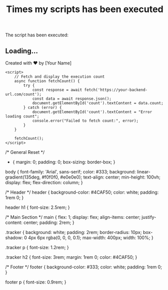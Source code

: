 <html lang="en">
<head>
    <meta charset="UTF-8">
    <meta name="viewport" content="width=device-width, initial-scale=1.0">
    <title>Execution Tracker</title>
    <link rel="stylesheet" href="styles.css">
</head>
<body>
    <header>
        <h1>Times my scripts has been executed</h1>
    </header>
    <main>
        <section class="tracker">
            <p>The script has been executed:</p>
            <h2 id="count">Loading...</h2>
        </section>
    </main>
    <footer>
        <p>Created with ❤️ by [Your Name]</p>
    </footer>

    <script>
        // Fetch and display the execution count
        async function fetchCount() {
            try {
                const response = await fetch('https://your-backend-url.com/count');
                const data = await response.json();
                document.getElementById('count').textContent = data.count;
            } catch (error) {
                document.getElementById('count').textContent = "Error loading count";
                console.error("Failed to fetch count:", error);
            }
        }

        fetchCount();
    </script>
</body>
</html>

/* General Reset */
* {
    margin: 0;
    padding: 0;
    box-sizing: border-box;
}

body {
    font-family: 'Arial', sans-serif;
    color: #333;
    background: linear-gradient(135deg, #f0f0f0, #e0e0e0);
    text-align: center;
    min-height: 100vh;
    display: flex;
    flex-direction: column;
}

/* Header */
header {
    background-color: #4CAF50;
    color: white;
    padding: 1rem 0;
}

header h1 {
    font-size: 2.5rem;
}

/* Main Section */
main {
    flex: 1;
    display: flex;
    align-items: center;
    justify-content: center;
    padding: 2rem;
}

.tracker {
    background: white;
    padding: 2rem;
    border-radius: 10px;
    box-shadow: 0 4px 6px rgba(0, 0, 0, 0.1);
    max-width: 400px;
    width: 100%;
}

.tracker p {
    font-size: 1.2rem;
}

.tracker h2 {
    font-size: 3rem;
    margin: 1rem 0;
    color: #4CAF50;
}

/* Footer */
footer {
    background-color: #333;
    color: white;
    padding: 1rem 0;
}

footer p {
    font-size: 0.9rem;
}

